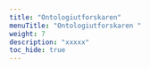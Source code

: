 ```yaml
---
title: "Ontologiutforskaren"
menuTitle: "Ontologiutforskaren "
weight: 7
description: "xxxxx"
toc_hide: true
---
```

